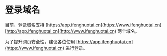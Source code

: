 # 登录域名

目前，登录域名支持  [https://app.ifenghuotai.cn](https://www.ifenghuotai.cn)     [http://app.ifenghuotai.cn](http://www.ifenghuotai.cn)   两个域名。

为了提升网页安全性，建议各位使用 [https://app.ifenghuotai.cn](https://www.ifenghuotai.cn) 进行登录。

